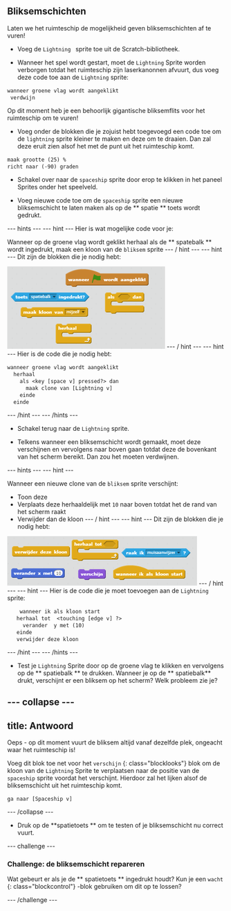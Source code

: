 ## Bliksemschichten

Laten we het ruimteschip de mogelijkheid geven bliksemschichten af ​​te vuren!

+ Voeg de `Lightning ` sprite toe uit de Scratch-bibliotheek.

+ Wanneer het spel wordt gestart, moet de ` Lightning ` Sprite worden verborgen totdat het ruimteschip zijn laserkanonnen afvuurt, dus voeg deze code toe aan de ` Lightning ` sprite:

```blocks
wanneer groene vlag wordt aangeklikt 
 verdwijn
```

Op dit moment heb je een behoorlijk gigantische bliksemflits voor het ruimteschip om te vuren!

+ Voeg onder de blokken die je zojuist hebt toegevoegd een code toe om de ` lightning ` sprite kleiner te maken en deze om te draaien. Dan zal deze eruit zien alsof het met de punt uit het ruimteschip komt.

```blocks
maak grootte (25) %
richt naar (-90) graden
```

+ Schakel over naar de ` spaceship ` sprite door erop te klikken in het paneel Sprites onder het speelveld.

+ Voeg nieuwe code toe om de ` spaceship ` sprite een nieuwe bliksemschicht te laten maken als op de ** spatie ** toets wordt gedrukt.

\--- hints \--- \--- hint \--- Hier is wat mogelijke code voor je:

Wanneer op de groene vlag wordt geklikt herhaal als de ** spatebalk ** wordt ingedrukt, maak een kloon van de ` bliksem ` sprite \--- / hint \--- \--- hint \--- Dit zijn de blokken die je nodig hebt:

![Hint](images/hint-lightning.png) \--- / hint \--- \--- hint \--- Hier is de code die je nodig hebt:

```blocks
wanneer groene vlag wordt aangeklikt
  herhaal
    als <key [space v] pressed?> dan
      maak clone van [Lightning v]
    einde
  einde
```

\--- /hint \--- \--- /hints \---

+ Schakel terug naar de ` Lightning ` sprite.

+ Telkens wanneer een bliksemschicht wordt gemaakt, moet deze verschijnen en vervolgens naar boven gaan totdat deze de bovenkant van het scherm bereikt. Dan zou het moeten verdwijnen.

\--- hints \--- \--- hint \---

Wanneer een nieuwe clone van de ` bliksem ` sprite verschijnt:

+ Toon deze
+ Verplaats deze herhaaldelijk met ` 10 ` naar boven totdat het de rand van het scherm raakt
+ Verwijder dan de kloon \--- / hint \--- \--- hint \--- Dit zijn de blokken die je nodig hebt:

![Verplaatsen van de bliksemschicht](images/move-hint-lightning.png) \--- / hint \--- \--- hint \--- Hier is de code die je moet toevoegen aan de ` Lightning ` sprite:

```blocks
    wanneer ik als kloon start 
   herhaal tot  <touching [edge v] ?> 
     verander  y met (10) 
   einde
   verwijder deze kloon
```

\--- /hint \--- \--- /hints \---

+ Test je ` Lightning ` Sprite door op de groene vlag te klikken en vervolgens op de ** spatiebalk ** te drukken. Wanneer je op de ** spatiebalk** drukt, verschijnt er een bliksem op het scherm? Welk probleem zie je?

## \--- collapse \---

## title: Antwoord

Oeps - op dit moment vuurt de bliksem altijd vanaf dezelfde plek, ongeacht waar het ruimteschip is!

Voeg dit blok toe net voor het ` verschijn ` {: class="blocklooks"} blok om de kloon van de ` Lightning ` Sprite te verplaatsen naar de positie van de ` spaceship ` sprite voordat het verschijnt. Hierdoor zal het lijken alsof de bliksemschicht uit het ruimteschip komt.

```blocks
ga naar [Spaceship v]
```

\--- /collapse \---

+ Druk op de **spatietoets ** om te testen of je bliksemschicht nu correct vuurt.

\--- challenge \---

### Challenge: de bliksemschicht repareren

Wat gebeurt er als je de ** spatietoets ** ingedrukt houdt? Kun je een ` wacht ` {: class="blockcontrol"} -blok gebruiken om dit op te lossen?

\--- /challenge \---